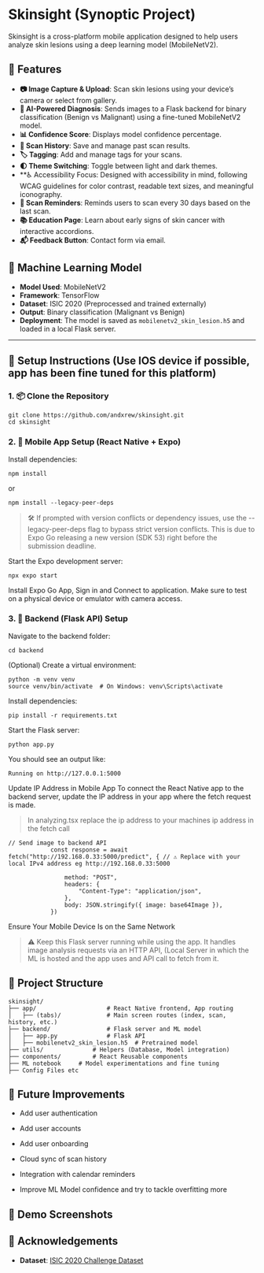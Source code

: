 # Skinsight (Synoptic Project)

Skinsight is a cross-platform mobile application designed to help users analyze skin lesions using a deep learning model (MobileNetV2).
## 📱 Features

- **📷 Image Capture & Upload**: Scan skin lesions using your device’s camera or select from gallery.
- **🧠 AI-Powered Diagnosis**: Sends images to a Flask backend for binary classification (Benign vs Malignant) using a fine-tuned MobileNetV2 model.
- **📊 Confidence Score**: Displays model confidence percentage.
- **📝 Scan History**: Save and manage past scan results.
- **🏷️ Tagging**: Add and manage tags for your scans.
- **🌓 Theme Switching**: Toggle between light and dark themes.
- **♿ Accessibility Focus: Designed with accessibility in mind, following WCAG guidelines for color contrast, readable text sizes, and meaningful iconography.
- **📆 Scan Reminders**: Reminds users to scan every 30 days based on the last scan.
- **📚 Education Page**: Learn about early signs of skin cancer with interactive accordions.
- **📬 Feedback Button**: Contact form via email.

## 🧠 Machine Learning Model

- **Model Used**: MobileNetV2
- **Framework**: TensorFlow
- **Dataset**: ISIC 2020 (Preprocessed and trained externally)
- **Output**: Binary classification (Malignant vs Benign)
- **Deployment**: The model is saved as `mobilenetv2_skin_lesion.h5` and loaded in a local Flask server.

---

## 🔧 Setup Instructions (Use IOS device if possible, app has been fine tuned for this platform)

### 1. 📦 Clone the Repository
```
git clone https://github.com/andxrew/skinsight.git
cd skinsight
```
### 2. 📱 Mobile App Setup (React Native + Expo)
Install dependencies:
```
npm install
```
or
```
npm install --legacy-peer-deps
```
> 🛠️ If prompted with version conflicts or dependency issues, use the --legacy-peer-deps flag to bypass strict version conflicts. This is due to Expo Go releasing a new version (SDK 53) right before the submission deadline.

Start the Expo development server:
```
npx expo start
```
Install Expo Go App, Sign in and Connect to application.
Make sure to test on a physical device or emulator with camera access.

### 3. 🔧 Backend (Flask API) Setup
Navigate to the backend folder:
```
cd backend
```
(Optional) Create a virtual environment:
```
python -m venv venv
source venv/bin/activate  # On Windows: venv\Scripts\activate
```
Install dependencies:
```
pip install -r requirements.txt
```
Start the Flask server:
```
python app.py
```
You should see an output like:
```
Running on http://127.0.0.1:5000
```
Update IP Address in Mobile App
To connect the React Native app to the backend server, update the IP address in your app where the fetch request is made.

> In analyzing.tsx replace the ip address to your machines ip address in the fetch call
``` 
// Send image to backend API
			const response = await fetch("http://192.168.0.33:5000/predict", { // ⚠️ Replace with your local IPv4 address eg http://192.168.0.33:5000
				
				method: "POST",
				headers: {
					"Content-Type": "application/json",
				},
				body: JSON.stringify({ image: base64Image }),
			})

```
Ensure Your Mobile Device Is on the Same Network
> ⚠️ Keep this Flask server running while using the app. It handles image analysis requests via an HTTP API, (Local Server in which the ML is hosted 
 and the app uses and API call to fetch from it.

## 📁 Project Structure
```
skinsight/
├── app/                    # React Native frontend, App routing
│   ├── (tabs)/             # Main screen routes (index, scan, history, etc.)
├── backend/                # Flask server and ML model
│   ├── app.py              # Flask API
│   ├── mobilenetv2_skin_lesion.h5  # Pretrained model
├── utils/              # Helpers (Database, Model integration)
├── components/         # React Reusable components
├── ML notebook 	# Model experimentations and fine tuning
├── Config Files etc
```

## 📌 Future Improvements
- Add user authentication

- Add user accounts
  
- Add user onboarding
  
- Cloud sync of scan history

- Integration with calendar reminders

- Improve ML Model confidence and try to tackle overfitting more

## 🎥 Demo Screenshots

## 🙏 Acknowledgements

- **Dataset**: [ISIC 2020 Challenge Dataset](https://challenge.isic-archive.com/)
